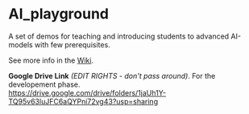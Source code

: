 # AI_playground
A set of demos for teaching and introducing students to advanced AI-models with few prerequisites.  

See more info in the [Wiki](https://github.com/DTUComputeCognitiveSystems/AI_playground/wiki).
 
**Google Drive Link** *(EDIT RIGHTS - don't pass around)*. For the developement phase.  
https://drive.google.com/drive/folders/1jaUh1Y-TQ95v63luJFC6aQYPni72vg43?usp=sharing
